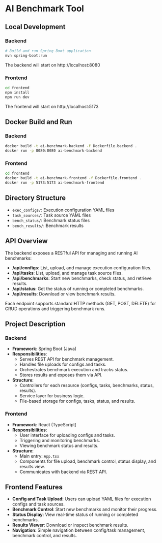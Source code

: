 # AI Benchmark Tool

## Local Development

### Backend
```bash
# Build and run Spring Boot application
mvn spring-boot:run
```
The backend will start on http://localhost:8080

### Frontend
```bash
cd frontend
npm install
npm run dev
```
The frontend will start on http://localhost:5173

## Docker Build and Run

### Backend
```bash
docker build -t ai-benchmark-backend -f Dockerfile.backend .
docker run -p 8080:8080 ai-benchmark-backend
```

### Frontend
```bash
cd frontend
docker build -t ai-benchmark-frontend -f Dockerfile.frontend .
docker run -p 5173:5173 ai-benchmark-frontend
```

## Directory Structure
- `exec_configs/`: Execution configuration YAML files
- `task_sources/`: Task source YAML files
- `bench_status/`: Benchmark status files
- `bench_results/`: Benchmark results

## API Overview

The backend exposes a RESTful API for managing and running AI benchmarks:

- **/api/configs**: List, upload, and manage execution configuration files.
- **/api/tasks**: List, upload, and manage task source files.
- **/api/benchmarks**: Start new benchmarks, check status, and retrieve results.
- **/api/status**: Get the status of running or completed benchmarks.
- **/api/results**: Download or view benchmark results.

Each endpoint supports standard HTTP methods (GET, POST, DELETE) for CRUD operations and triggering benchmark runs.

## Project Description

### Backend

- **Framework**: Spring Boot (Java)
- **Responsibilities**:
  - Serves REST API for benchmark management.
  - Handles file uploads for configs and tasks.
  - Orchestrates benchmark execution and tracks status.
  - Stores results and exposes them via API.
- **Structure**:
  - Controllers for each resource (configs, tasks, benchmarks, status, results).
  - Service layer for business logic.
  - File-based storage for configs, tasks, status, and results.

### Frontend

- **Framework**: React (TypeScript)
- **Responsibilities**:
  - User interface for uploading configs and tasks.
  - Triggering and monitoring benchmarks.
  - Viewing benchmark status and results.
- **Structure**:
  - Main entry: `App.tsx`
  - Components for file upload, benchmark control, status display, and results view.
  - Communicates with backend via REST API.

## Frontend Features

- **Config and Task Upload**: Users can upload YAML files for execution configs and task sources.
- **Benchmark Control**: Start new benchmarks and monitor their progress.
- **Status Display**: View real-time status of running or completed benchmarks.
- **Results Viewer**: Download or inspect benchmark results.
- **Navigation**: Simple navigation between config/task management, benchmark control, and results.
